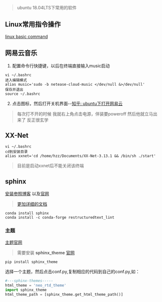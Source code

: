 
> ubuntu 18.04LTS下常用的软件




## Linux常用指令操作

[linux basic command](linux-common-command.md)



## 网易云音乐

1. 配置命令行快捷键，以后在终端直接输入music启动

```
vi ~/.bashrc
进入编辑模式
alias music='sudo -b netease-cloud-music </dev/null &>/dev/null'
保存并退出
source ~/.bashrc
```

2. 点击图标，然后打开关机界面--[知乎: ubuntu下打开网易云](https://www.zhihu.com/question/277330447)

> 每次打不开的时候
我就右上角点击电源，佯装要poweroff
然后他就立马出来了
反正很玄学


## XX-Net


```
vi ~/.bashrc
cd到安装目录
alias xxnet='cd /home/hzz/Documents/XX-Net-3.13.1 && /bin/sh ./start'
```

> 目前是启动xxnet后不能关闭该终端


## sphinx

[安装参照博客](https://www.cnblogs.com/zhaojiedi1992/p/zhaojiedi_python_013_rst_spinx.html) 以及[官网](http://www.sphinx-doc.org/en/master/usage/quickstart.html)

> [更加详细的文档](https://docs.readthedocs.io/en/stable/intro/getting-started-with-sphinx.html#quick-start-video)


```
conda install sphinx
conda install -c conda-forge restructuredtext_lint 
```


### 主题

[主题官网](https://sphinx-themes.org/)

> 需要安装 **sphinx_theme** [官网](https://pypi.org/project/sphinx-theme/)

```bash
pip install sphinx_theme
```

选择一个主题，然后点击conf.py,复制相应的代码到自己的conf.py,如：

```python
#---sphinx-themes-----
html_theme = 'neo_rtd_theme'
import sphinx_theme
html_theme_path = [sphinx_theme.get_html_theme_path()]
```